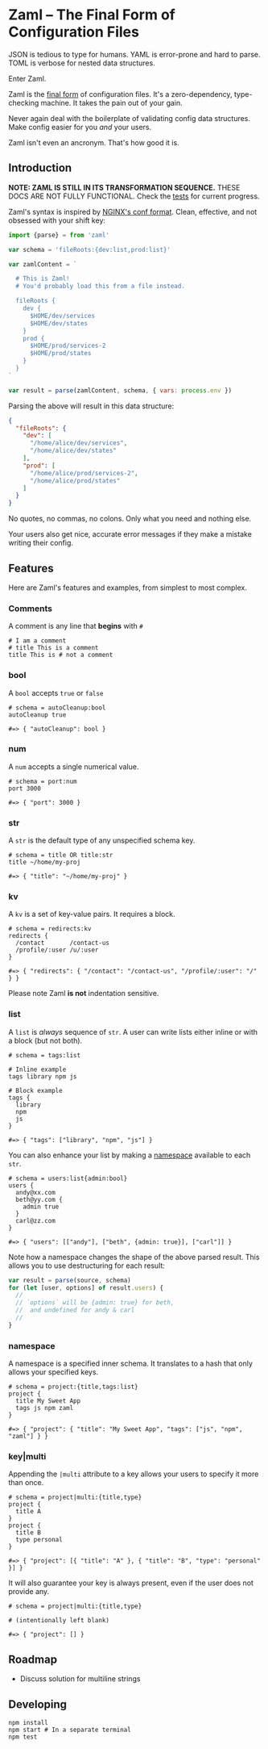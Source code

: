 # Zaml – The Final Form of Configuration Files

JSON is tedious to type for humans. YAML is error-prone and hard to parse. TOML is verbose for nested data structures.

Enter Zaml.

Zaml is the [final form](https://youtu.be/zGdFXUJ1o1U?t=4m17s) of configuration files. It's a zero-dependency, type-checking machine. It takes the pain out of your gain.

Never again deal with the boilerplate of validating config data structures. Make config easier for you *and* your users.

Zaml isn't even an ancronym. That's how good it is.

## Introduction

**NOTE: ZAML IS STILL IN ITS TRANSFORMATION SEQUENCE.** THESE DOCS ARE NOT FULLY FUNCTIONAL. Check the [tests](./tests) for current progress.

Zaml's syntax is inspired by [NGINX's conf format](https://nginx.org/en/docs/beginners_guide.html#conf_structure). Clean, effective, and not obsessed with your shift key:

```js
import {parse} = from 'zaml'

var schema = 'fileRoots:{dev:list,prod:list}'

var zamlContent = `

  # This is Zaml!
  # You'd probably load this from a file instead.

  fileRoots {
    dev {
      $HOME/dev/services
      $HOME/dev/states
    }
    prod {
      $HOME/prod/services-2
      $HOME/prod/states
    }
  }
`

var result = parse(zamlContent, schema, { vars: process.env })
```

Parsing the above will result in this data structure:

```json
{
  "fileRoots": {
    "dev": [
      "/home/alice/dev/services",
      "/home/alice/dev/states"
    ],
    "prod": [
      "/home/alice/prod/services-2",
      "/home/alice/prod/states"
    ]
  }
}
```

No quotes, no commas, no colons. Only what you need and nothing else.

Your users also get nice, accurate error messages if they make a mistake writing their config.

## Features

Here are Zaml's features and examples, from simplest to most complex.

### Comments

A comment is any line that **begins** with `#`

```
# I am a comment
# title This is a comment
title This is # not a comment
```

### bool

A `bool` accepts `true` or `false`

```
# schema = autoCleanup:bool
autoCleanup true

#=> { "autoCleanup": bool }
```

### num

A `num` accepts a single numerical value.

```
# schema = port:num
port 3000

#=> { "port": 3000 }
```

### str

A `str` is the default type of any unspecified schema key.

```
# schema = title OR title:str
title ~/home/my-proj

#=> { "title": "~/home/my-proj" }
```

### kv

A `kv` is a set of key-value pairs. It requires a block.

```
# schema = redirects:kv
redirects {
  /contact       /contact-us
  /profile/:user /u/:user
}

#=> { "redirects": { "/contact": "/contact-us", "/profile/:user": "/" } }
```

Please note Zaml **is not** indentation sensitive.

### list

A `list` is *always* sequence of `str`. A user can write lists either inline or with a block (but not both).

```
# schema = tags:list

# Inline example
tags library npm js

# Block example
tags {
  library
  npm
  js
}

#=> { "tags": ["library", "npm", "js"] }
```

You can also enhance your list by making a [namespace](#namespace) available to each `str`.

```
# schema = users:list{admin:bool}
users {
  andy@xx.com
  beth@yy.com {
    admin true
  }
  carl@zz.com
}

#=> { "users": [["andy"], ["beth", {admin: true}], ["carl"]] }
```

Note how a namespace changes the shape of the above parsed result. This allows you to use destructuring for each result:

```js
var result = parse(source, schema)
for (let [user, options] of result.users) {
  //
  // `options` will be {admin: true} for beth,
  //  and undefined for andy & carl
  //
}
```

### namespace

A namespace is a specified inner schema. It translates to a hash that only allows your specified keys.

```
# schema = project:{title,tags:list}
project {
  title My Sweet App
  tags js npm zaml
}

#=> { "project": { "title": "My Sweet App", "tags": ["js", "npm", "zaml"] } }
```

### key|multi

Appending the `|multi` attribute to a key allows your users to specify it more than once.

```
# schema = project|multi:{title,type}
project {
  title A
}
project {
  title B
  type personal
}

#=> { "project": [{ "title": "A" }, { "title": "B", "type": "personal" }] }
```

It will also guarantee your key is always present, even if the user does not provide any.

```
# schema = project|multi:{title,type}

# (intentionally left blank)

#=> { "project": [] }
```

## Roadmap

- Discuss solution for multiline strings

## Developing

```
npm install
npm start # In a separate terminal
npm test
```
